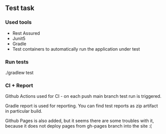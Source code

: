 ## Test task

### Used tools
- Rest Assured
- Junit5
- Gradle
- Test containers to automatically run the application under test

### Run tests
./gradlew test

### CI + Report
Github Actions used for CI - on each push main branch test run is triggered.

Gradle report is used for reporting.
You can find test reports as zip artifact in particular build. 

Github Pages is also added, but it seems there are some troubles with it, 
because it does not deploy pages from gh-pages branch into the site :(
